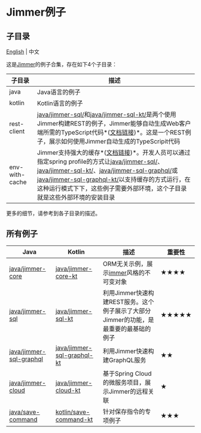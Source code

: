 # Jimmer例子

## 子目录

[English](./) | 中文

这是[Jimmer](https://github.com/babyfish-ct/jimmer)的例子合集，存在如下4个子目录：

|子目录|描述|
|---|---|
|java|Java语言的例子|
|kotlin|Kotlin语言的例子|
|rest-client|[java/jimmer-sql/](./kotlin/jimmer-sql/)和[java/jimmer-sql-kt/](./kotlin/jimmer-sql-kt/)是两个使用Jimmer构建REST的例子，Jimmer能够自动生成Web客户端所需的TypeScript代码*([文档链接](https://babyfish-ct.gitee.io/jimmer-doc/docs/client/))*。这是一个REST例子，展示如何使用Jimmer自动生成的TypeScripit代码|
|env-with-cache|Jimmer支持强大的缓存*([文档链接](https://babyfish-ct.gitee.io/jimmer-doc/docs/cache/))*。开发人员可以通过指定spring profile的方式让[java/jimmer-sql/](./kotlin/jimmer-sql/)、[java/jimmer-sql-kt/](./kotlin/jimmer-sql-kt/)、[java/jimmer-sql-graphql/](./kotlin/jimmer-sql-graphql/)或[java/jimmer-sql-graphql-kt/](./kotlin/jimmer-sql-graphql-kt/)以支持缓存的方式运行，在这种运行模式下下，这些例子需要外部环境，这个子目录就是这些外部环境的安装目录|

更多的细节，请参考到各子目录的描述。

## 所有例子

<table>
    <thead>
        <th>Java</th>
        <th>Kotlin</th>
        <th>描述</th>
        <th>重要性</th>
    </thead>
    <tbody>
        <tr>
            <td><a href="https://github.com/babyfish-ct/jimmer-examples/tree/main/java/jimmer-core">java/jimmer-core</a></td>
            <td><a href="https://github.com/babyfish-ct/jimmer-examples/tree/main/kotlin/jimmer-core-kt">java/jimmer-core-kt</a></td>
            <td>ORM无关示例，展示<a href="https://github.com/immerjs/immer">immer</a>风格的不可变对象</td>
            <td>★★★★</td>
        </tr>
        <tr>
            <td><a href="https://github.com/babyfish-ct/jimmer-examples/tree/main/java/jimmer-sql">java/jimmer-sql</a></td>
            <td><a href="https://github.com/babyfish-ct/jimmer-examples/tree/main/kotlin/jimmer-sql-kt">java/jimmer-sql-kt</a></td>
            <td>利用Jimmer快速构建REST服务。这个例子展示了大部分Jimmer的功能，是最重要的最基础的例子</td>
            <td>★★★★★</td>
        </tr>
        <tr>
            <td><a href="https://github.com/babyfish-ct/jimmer-examples/tree/main/java/jimmer-sql-graphql">java/jimmer-sql-graphql</a></td>
            <td><a href="https://github.com/babyfish-ct/jimmer-examples/tree/main/kotlin/jimmer-sql-graphql-kt">java/jimmer-sql-graphql-kt</a></td>
            <td>利用Jimmer快速构建GraphQL服务</td>
            <td>★★</td>
        </tr>
        <tr>
            <td><a href="https://github.com/babyfish-ct/jimmer-examples/tree/main/java/jimmer-cloud">java/jimmer-cloud</a></td>
            <td><a href="https://github.com/babyfish-ct/jimmer-examples/tree/main/kotlin/jimmer-cloud-kt">java/jimmer-cloud-kt</a></td>
            <td>基于Spring Cloud的微服务项目，展示Jimmer的远程关联</td>
            <td>★</td>
        </tr>
        <tr>
            <td><a href="https://github.com/babyfish-ct/jimmer-examples/tree/main/java/save-command">java/save-command</a></td>
            <td><a href="https://github.com/babyfish-ct/jimmer-examples/tree/main/kotlin/save-command-kt">kotlin/save-command-kt</a></td>
            <td>针对保存指令的专项例子</td>
            <td>★★★</td>
        </tr>
    </tbody>
</table>